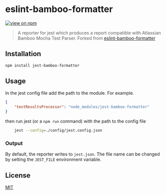 # eslint-bamboo-formatter
[![view on npm](http://img.shields.io/npm/v/eslint-bamboo-formatter.svg?style=flat)](https://www.npmjs.com/package/jest-bamboo-formatter)

> A reporter for jest which produces a report compatible with Atlassian Bamboo Mocha Test Parser. Forked from [eslint-bamboo-formatter
](https://github.com/voidberg/eslint-bamboo-formatter)

## Installation

```sh
npm install jest-bamboo-formatter
```

## Usage

In the jest config file add the path to the module. For example.

```json
{
    "testResultsProcessor": "node_modules/jest-bamboo-formatter"
}
```

then run jest (or a `npm run` command) with the path to the config file

```sh
    jest --config=./config/jest.config.json
```

### Output

By default, the reporter writes to `jest.json`. The file name can be changed by setting the `JEST_FILE` environment variable.

## License

[MIT](https://github.com/adalbertoteixeira/jest-bamboo-formatter/blob/master/LICENSE)
